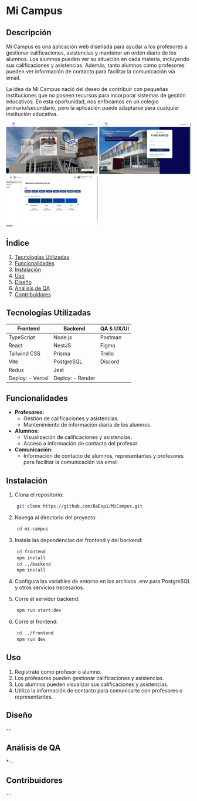 # Mi Campus

## Descripción

Mi Campus es una aplicación web diseñada para ayudar a los profesores a gestionar calificaciones, asistencias y mantener un orden diario de los alumnos. Los alumnos pueden ver su situación en cada materia, incluyendo sus calificaciones y asistencias. Además, tanto alumnos como profesores pueden ver información de contacto para facilitar la comunicación vía email.

La idea de Mi Campus nació del deseo de contribuir con pequeñas instituciones que no poseen recursos para incorporar sistemas de gestión educativos. En esta oportunidad, nos enfocamos en un colegio primario/secundario, pero la aplicación puede adaptarse para cualquier institución educativa.<br/>

<img src="Frontend\src\Imagenes\screens\LP-screen.png" alt="intento" width="250"/>
<img src="Frontend\src\Imagenes\screens\Login-screen.png" alt="intento" width="250"/>
<img src="Frontend\src\Imagenes\screens\DashAlumno.png" alt="intento" width="250"/>

## Índice

1. [Tecnologías Utilizadas](#tecnologías-utilizadas)
2. [Funcionalidades](#funcionalidades)
3. [Instalación](#instalación)
4. [Uso](#uso)
5. [Diseño](#diseño)
6. [Análisis de QA](#análisis-de-qa)
7. [Contribuidores](#contribuidores)


## Tecnologías Utilizadas

| Frontend              | Backend              |  QA & UX/UI          |
|-----------------------|----------------------|----------------------|
| TypeScript            | Node.js              | Postman              |
| React                 | NestJS               | Figma                |
| Tailwind CSS          | Prisma               | Trello               |
| Vite                  | PostgreSQL           | Discord              |
| Redux                 | Jest     | |
| Deploy: - Vercel        | Deploy: - Render       | |


## Funcionalidades

- **Profesores:**
  - Gestión de calificaciones y asistencias.
  - Mantenimiento de información diaria de los alumnos.
- **Alumnos:**
  - Visualización de calificaciones y asistencias.
  - Acceso a información de contacto del profesor.
- **Comunicación:**
  - Información de contacto de alumnos, representantes y profesores para facilitar la comunicación vía email.

## Instalación

1. Clona el repositorio:

```bash
    git clone https://github.com/BaEsp1/MiCampus.git
   ```

2. Navega al directorio del proyecto:

```bash
    cd mi-campus
```

3. Instala las dependencias del frontend y del backend:

```bash
    cd frontend
    npm install
    cd ../backend
    npm install
```
4. Configura las variables de entorno en los archivos .env para PostgreSQL y otros servicios necesarios.

5. Corre el servidor backend:
```bash
    npm run start:dev
```
6. Corre el frontend:
```bash
    cd ../frontend
    npm run dev
```

## Uso
1. Regístrate como profesor o alumno.
2. Los profesores pueden gestionar calificaciones y asistencias.
3. Los alumnos pueden visualizar sus calificaciones y asistencias.
4. Utiliza la información de contacto para comunicarte con profesores o representantes.

## Diseño
 --

## Análisis de QA
*--

## Contribuidores 
--

